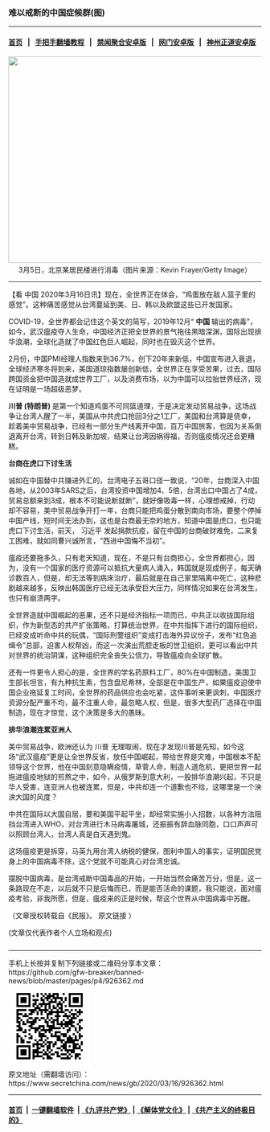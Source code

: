 ### 难以戒断的中国症候群(图)
------------------------

#### [首页](https://github.com/gfw-breaker/banned-news/blob/master/README.md) &nbsp;&nbsp;|&nbsp;&nbsp; [手把手翻墙教程](https://github.com/gfw-breaker/guides/wiki) &nbsp;&nbsp;|&nbsp;&nbsp; [禁闻聚合安卓版](https://github.com/gfw-breaker/bn-android) &nbsp;&nbsp;|&nbsp;&nbsp; [网门安卓版](https://github.com/oGate2/oGate) &nbsp;&nbsp;|&nbsp;&nbsp; [神州正道安卓版](https://github.com/SzzdOgate/update) 



<div class="article_right" style="fone-color:#000">
 <p style="text-align:center">
  <img alt="" src="//img3.secretchina.com/pic/2020/3-9/p2643511a90359378-ss.jpg" style="height:411px; width:600px"/>
  <br>
   3月5日，北京某居民楼进行消毒（图片来源：Kevin Frayer/Getty Image）
   <span id="hideid" name="hideid" style="color:red;display:none;">
    <span href="https://www.secretchina.com">
    </span>
   </span>
  </br>
 </p>
 <div id="txt-mid1-t21-2017">
  

---


  </div>
 </div>
 <p>
  【看
  <span href="https://www.secretchina.com/news/gb/tag/中国" target="_blank">
   中国
  </span>
  2020年3月16日讯】现在，全世界正在体会，“鸡蛋放在敌人篮子里的感觉”。这种痛苦感觉从台湾蔓延到美、日、韩以及欧盟这些已开发国家。
  <span id="hideid" name="hideid" style="color:red;display:none;">
   <span href="https://www.secretchina.com">
   </span>
  </span>
 </p>
 <p>
  COVID-19，全世界都会记住这个英文的简写，2019年12月“
  <strong>
   中国
  </strong>
  输出的病毒”，如今，武汉瘟疫夺人生命，中国经济正把全世界的景气拖往黑暗深渊，国际出现排华浪潮，全球化造就了中国红色巨人崛起，同时也在毁灭这个世界。
 </p>
 <p>
  2月份，中国PMI经理人指数来到36.7%，创下20年来新低，中国宣布进入衰退，全球经济寒冬将到来，美国道琼指数屡创新低，全世界正在享受苦果，过去，国际跨国资金把中国造就成世界工厂，以及消费市场，以为中国可以拉抬世界经济，现在证明是一场超级恶梦。
 </p>
 <p>
  <strong>
   <span href="https://www.secretchina.com/news/gb/tag/川普" target="_blank">
    川普
   </span>
   (特朗普)
  </strong>
  是第一个知道鸡蛋不可同篮道理，于是决定发动贸易战争，这场战争让台湾人醒了一半，美国从中共虎口抢回3分之1工厂，美国和台湾算是侥幸，趁着美中贸易战争，已经有一部分生产线离开中国，百万中国旅客，也因为关系倒退离开台湾，转到日韩及新加坡，结果让台湾因祸得福，否则瘟疫情况还会更糟糕。
 </p>
 <p>
  <strong>
   台商在虎口下讨生活
  </strong>
 </p>
 <p>
  诚如在中国替中共赚进外汇的，台湾电子五哥口径一致说，“20年，台商深入中国各地，从2003年SARS之后，台湾投资中国增加4、5倍，台湾出口中国占了4成，贸易总额来到3成，根本不可能说断就断”，就好像吸毒一样，心理想戒掉，行动却不容易，美中贸易战争开打一年，台商只能把鸡蛋分散到南向市场，要整个停掉中国产线，短时间无法办到，这也是台商最无奈的地方，知道中国是虎口，也只能虎口下讨生活，前天，
  <span href="https://www.secretchina.com/news/gb/tag/习近平" target="_blank">
   习近平
  </span>
  发起捐款抗疫，留在中国的台商破财难免，二来复工困难，就如同曹兴诚所言，“西进中国悔不当初”。
 </p>
 <p>
  瘟疫还要拖多久，只有老天知道，现在，不是只有台商担心，全世界都担心，因为，没有一个国家的医疗资源可以抵抗大量病人涌入，韩国就是现成例子，每天确诊数百人，但是，却无法等到病床治疗，最后就是在自己家里隔离中死亡，这种悲剧越来越多，反映出韩国医疗已经无法承受巨大压力，同样情况如果在台湾发生，也只有崩溃两字。
 </p>
 <p>
  全世界造就中国崛起的恶果，还不只是经济指标一项而已，中共正以收拢国际组织，作为新型态的共产扩张策略，打算统治世界，在中共指挥下进行的国际组织，已经变成听命中共的玩偶，“国际刑警组织”变成打击海外异议份子，发布“红色追缉令”总部，迫害人权帮凶，而这一次演出荒腔走板的世卫组织，更可以看出中共对世界的统治阴谋，这种组织完全丧失公信力，导致瘟疫向全球扩散。
 </p>
 <p>
  还有一件更令人担心的是，全世界的学名药原料工厂，80%在中国制造，美国卫生部长坦言，有九种抗生素，包含盘尼希林，全部是在中国生产，如果瘟疫迫使中国企业拖延复工时间，全世界的药品供应也会吃紧，这件事听来更讽刺，中国医疗资源分配严重不均，最不注重人命，最忽略人权，但是，很多大型药厂选择在中国制造，现在才惊觉，这个决策是多大的愚昧。
 </p>
 <p>
  <strong>
   排华浪潮连累亚洲人
  </strong>
 </p>
 <p>
  美中贸易战争，欧洲还认为
  <span href="https://zh.wikipedia.org/wiki/%E5%B7%9D%E6%99%AE" target="_blank">
   川普
  </span>
  无理取闹，现在才发现川普是先知，如今这场“武汉瘟疫”更是让全世界反省，放任中国崛起，带给世界是灾难，中国根本不配领导这个世界，他在中国刻意隐瞒疫情，草菅人命，制造人道危机，更把世界一起拖进瘟疫地狱的煎熬之中，如今，从俄罗斯到意大利，一股排华浪潮兴起，不只是华人受害，连亚洲人也被连累，但是，中共却连一个道歉也不给，这哪里是一个泱泱大国的风度？
 </p>
 <p>
  中共在国际以大国自居，要和美国平起平坐，却经常实施小人招数，以各种方法阻挡台湾进入WHO，对台湾进行木马病毒屠城，还振振有辞血脉同胞，口口声声可以照顾台湾人，台湾人真是白天遇到鬼。
 </p>
 <p>
  这场瘟疫更是拆穿，马英九用台湾人纳税的健保，图利中国人的事实，证明国民党身上的中国病毒不除，这个党就不可能真心对台湾忠诚。
 </p>
 <p>
  摆脱中国病毒，是台湾戒断中国毒品的开始，一开始当然会痛苦万分，但是，这一条路现在不走，以后就不只是后悔而已，而是能否活命的课题，我只能说，面对瘟疫考验，非我所愿，但是，瘟疫来的正是时候，帮这个世界从中国病毒中苏醒。
 </p>
 <p>
  （文章授权转载自《民报》。
  <span href="https://www.peoplenews.tw/news/25d8d8b2-a2c7-41ac-b190-9aa1af51e162" target="_blank">
   原文链接
  </span>
  ）
 </p>
 (文章仅代表作者个人立场和观点)
 <center>
  <div>
   <div id="txt-mid2-t22-2017" style="display: block;  max-height: 351px;  overflow: hidden;">
    <div id="SC-21xxx">
    </div>
    <ins class="adsbygoogle" data-ad-client="ca-pub-1276641434651360" data-ad-format="auto" data-ad-slot="4301710469" data-full-width-responsive="true" style="display:block">
    </ins>
   </div>
  </div>
 </center>
 <div style="padding-top:12px;">
 </div>
</div>

<hr/>
手机上长按并复制下列链接或二维码分享本文章：<br/>
https://github.com/gfw-breaker/banned-news/blob/master/pages/p4/926362.md <br/>
<a href='https://github.com/gfw-breaker/banned-news/blob/master/pages/p4/926362.md'><img src='https://github.com/gfw-breaker/banned-news/blob/master/pages/p4/926362.md.png'/></a> <br/>
原文地址（需翻墙访问）：https://www.secretchina.com/news/gb/2020/03/16/926362.html


------------------------
#### [首页](https://github.com/gfw-breaker/banned-news/blob/master/README.md) &nbsp;|&nbsp; [一键翻墙软件](https://github.com/gfw-breaker/nogfw/blob/master/README.md) &nbsp;| [《九评共产党》](https://github.com/gfw-breaker/9ping.md/blob/master/README.md#九评之一评共产党是什么) | [《解体党文化》](https://github.com/gfw-breaker/jtdwh.md/blob/master/README.md) | [《共产主义的终极目的》](https://github.com/gfw-breaker/gczydzjmd.md/blob/master/README.md)


<img src='http://gfw-breaker.win/banned-news/pages/p4/926362.md' width='0px' height='0px'/>